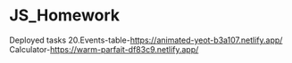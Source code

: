 # JS_Homework
 Deployed tasks
20.Events-table-https://animated-yeot-b3a107.netlify.app/
Calculator-https://warm-parfait-df83c9.netlify.app/
